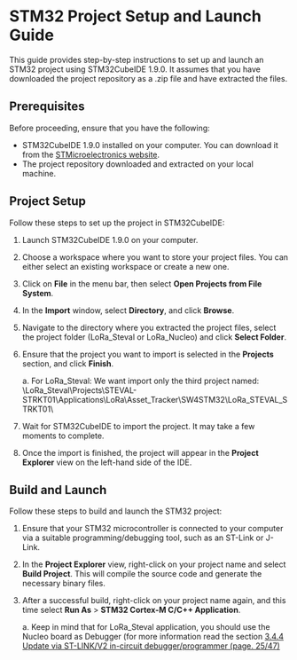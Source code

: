 # STM32 Project Setup and Launch Guide

This guide provides step-by-step instructions to set up and launch an STM32 project using STM32CubeIDE 1.9.0. 
It assumes that you have downloaded the project repository as a .zip file and have extracted the files.

## Prerequisites

Before proceeding, ensure that you have the following:

- STM32CubeIDE 1.9.0 installed on your computer. You can download it from the [STMicroelectronics website](https://www.st.com/en/development-tools/stm32cubeide.html).
- The project repository downloaded and extracted on your local machine.

## Project Setup

Follow these steps to set up the project in STM32CubeIDE:

1. Launch STM32CubeIDE 1.9.0 on your computer.

2. Choose a workspace where you want to store your project files. You can either select an existing workspace or create a new one.

3. Click on **File** in the menu bar, then select **Open Projects from File System**.

4. In the **Import** window, select **Directory**, and click **Browse**.

5. Navigate to the directory where you extracted the project files, select the project folder (LoRa_Steval or LoRa_Nucleo) and click **Select Folder**.

6. Ensure that the project you want to import is selected in the **Projects** section, and click **Finish**.

    a. For LoRa_Steval: 
        We want import only the third project named: \LoRa_Steval\Projects\STEVAL-STRKT01\Applications\LoRa\Asset_Tracker\SW4STM32\LoRa_STEVAL_STRKT01\


7. Wait for STM32CubeIDE to import the project. It may take a few moments to complete.

8. Once the import is finished, the project will appear in the **Project Explorer** view on the left-hand side of the IDE.

## Build and Launch

Follow these steps to build and launch the STM32 project:

1. Ensure that your STM32 microcontroller is connected to your computer via a suitable programming/debugging tool, such as an ST-Link or J-Link.

2. In the **Project Explorer** view, right-click on your project name and select **Build Project**. This will compile the source code and generate the necessary binary files.

3. After a successful build, right-click on your project name again, and this time select **Run As** > **STM32 Cortex-M C/C++ Application**.

    a. Keep in mind that for LoRa_Steval application, you should use the Nucleo board as Debugger (for more information read the section [3.4.4 Update via ST-LINK/V2 in-circuit debugger/programmer (page. 25/47)](https://www.st.com/resource/en/user_manual/um2541-getting-started-with-the-stevalstrkt01-lora-iot-tracker-stmicroelectronics.pdf)



